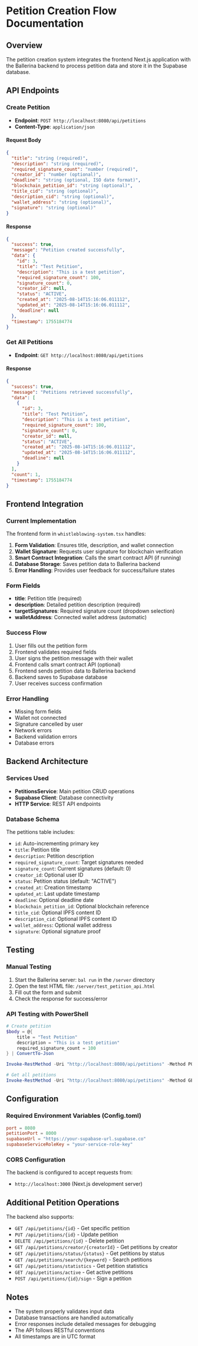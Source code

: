 # Petition Creation Flow Documentation

## Overview
The petition creation system integrates the frontend Next.js application with the Ballerina backend to process petition data and store it in the Supabase database.

## API Endpoints

### Create Petition
- **Endpoint**: `POST http://localhost:8080/api/petitions`
- **Content-Type**: `application/json`

#### Request Body
```json
{
  "title": "string (required)",
  "description": "string (required)", 
  "required_signature_count": "number (required)",
  "creator_id": "number (optional)",
  "deadline": "string (optional, ISO date format)",
  "blockchain_petition_id": "string (optional)",
  "title_cid": "string (optional)",
  "description_cid": "string (optional)", 
  "wallet_address": "string (optional)",
  "signature": "string (optional)"
}
```

#### Response
```json
{
  "success": true,
  "message": "Petition created successfully",
  "data": {
    "id": 3,
    "title": "Test Petition",
    "description": "This is a test petition",
    "required_signature_count": 100,
    "signature_count": 0,
    "creator_id": null,
    "status": "ACTIVE",
    "created_at": "2025-08-14T15:16:06.011112",
    "updated_at": "2025-08-14T15:16:06.011112",
    "deadline": null
  },
  "timestamp": 1755184774
}
```

### Get All Petitions
- **Endpoint**: `GET http://localhost:8080/api/petitions`

#### Response
```json
{
  "success": true,
  "message": "Petitions retrieved successfully",
  "data": [
    {
      "id": 3,
      "title": "Test Petition",
      "description": "This is a test petition",
      "required_signature_count": 100,
      "signature_count": 0,
      "creator_id": null,
      "status": "ACTIVE",
      "created_at": "2025-08-14T15:16:06.011112",
      "updated_at": "2025-08-14T15:16:06.011112",
      "deadline": null
    }
  ],
  "count": 1,
  "timestamp": 1755184774
}
```

## Frontend Integration

### Current Implementation
The frontend form in `whistleblowing-system.tsx` handles:

1. **Form Validation**: Ensures title, description, and wallet connection
2. **Wallet Signature**: Requests user signature for blockchain verification
3. **Smart Contract Integration**: Calls the smart contract API (if running)
4. **Database Storage**: Saves petition data to Ballerina backend
5. **Error Handling**: Provides user feedback for success/failure states

### Form Fields
- **title**: Petition title (required)
- **description**: Detailed petition description (required)
- **targetSignatures**: Required signature count (dropdown selection)
- **walletAddress**: Connected wallet address (automatic)

### Success Flow
1. User fills out the petition form
2. Frontend validates required fields
3. User signs the petition message with their wallet
4. Frontend calls smart contract API (optional)
5. Frontend sends petition data to Ballerina backend
6. Backend saves to Supabase database
7. User receives success confirmation

### Error Handling
- Missing form fields
- Wallet not connected
- Signature cancelled by user
- Network errors
- Backend validation errors
- Database errors

## Backend Architecture

### Services Used
- **PetitionsService**: Main petition CRUD operations
- **Supabase Client**: Database connectivity
- **HTTP Service**: REST API endpoints

### Database Schema
The petitions table includes:
- `id`: Auto-incrementing primary key
- `title`: Petition title
- `description`: Petition description
- `required_signature_count`: Target signatures needed
- `signature_count`: Current signatures (default: 0)
- `creator_id`: Optional user ID
- `status`: Petition status (default: "ACTIVE")
- `created_at`: Creation timestamp
- `updated_at`: Last update timestamp
- `deadline`: Optional deadline date
- `blockchain_petition_id`: Optional blockchain reference
- `title_cid`: Optional IPFS content ID
- `description_cid`: Optional IPFS content ID
- `wallet_address`: Optional wallet address
- `signature`: Optional signature proof

## Testing

### Manual Testing
1. Start the Ballerina server: `bal run` in the `/server` directory
2. Open the test HTML file: `/server/test_petition_api.html`
3. Fill out the form and submit
4. Check the response for success/error

### API Testing with PowerShell
```powershell
# Create petition
$body = @{
    title = "Test Petition"
    description = "This is a test petition"
    required_signature_count = 100
} | ConvertTo-Json

Invoke-RestMethod -Uri "http://localhost:8080/api/petitions" -Method POST -Body $body -ContentType "application/json"

# Get all petitions
Invoke-RestMethod -Uri "http://localhost:8080/api/petitions" -Method GET
```

## Configuration

### Required Environment Variables (Config.toml)
```toml
port = 8080
petitionPort = 8000
supabaseUrl = "https://your-supabase-url.supabase.co"
supabaseServiceRoleKey = "your-service-role-key"
```

### CORS Configuration
The backend is configured to accept requests from:
- `http://localhost:3000` (Next.js development server)

## Additional Petition Operations

The backend also supports:
- `GET /api/petitions/{id}` - Get specific petition
- `PUT /api/petitions/{id}` - Update petition
- `DELETE /api/petitions/{id}` - Delete petition
- `GET /api/petitions/creator/{creatorId}` - Get petitions by creator
- `GET /api/petitions/status/{status}` - Get petitions by status
- `GET /api/petitions/search/{keyword}` - Search petitions
- `GET /api/petitions/statistics` - Get petition statistics
- `GET /api/petitions/active` - Get active petitions
- `POST /api/petitions/{id}/sign` - Sign a petition

## Notes
- The system properly validates input data
- Database transactions are handled automatically
- Error responses include detailed messages for debugging
- The API follows RESTful conventions
- All timestamps are in UTC format
